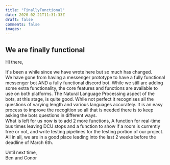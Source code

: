 ```yaml
---
title: "FinallyFunctional"
date: 2020-02-21T11:31:33Z
draft: false
comments: false
images:
---
```


## We are finally functional

Hi there,

It's been a while since we have wrote here but so much has changed.  
We have gone from having a messenger prototype to have a fully functional messenger bot AND a fully functional discord bot. While we still are adding some extra functionality, the core features and functions are available to use on both platforms. The Natural Language Processing aspect of the bots, at this stage, is quite good. While not perfect it recognises all the questions of varying length and various languages accurately. It is an easy process to improve the recogition so all that is needed there is to keep asking the bots questions in different ways.  
What is left for us now is to add 2 more functions, A function for real-time bus times leaving DCU stops and a function to show if a room is currently free or not, and write testing pipelines for the testing portion of our project.  
All in all, we are in a good place leading into the last 2 weeks before the deadline of March 6th.  
  
Until next time,  
Ben and Conor
